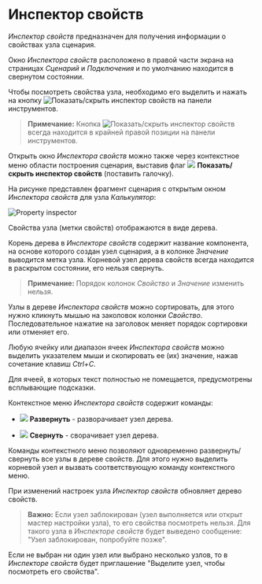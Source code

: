 # Инспектор свойств
*Инспектор свойств* предназначен для получения информации о свойствах узла сценария.

Окно *Инспектора свойств* расположено в правой части экрана на страницах *Сценарий* и *Подключения* и по умолчанию находится в свернутом состоянии.

Чтобы посмотреть свойства узла, необходимо его выделить и нажать на кнопку ![Показать/скрыть инспектор свойств](../images/icons/toolbar-controls/info_default.svg) на панели инструментов.

> **Примечание:** Кнопка  ![Показать/скрыть инспектор свойств](../images/icons/toolbar-controls/info_default.svg) всегда находится в крайней правой позиции на панели инструментов.

Открыть окно *Инспектора свойств* можно также через контекстное меню области построения сценария, выставив флаг ![](../images/icons/toolbar-controls/info_default.svg) **Показать/скрыть инспектор свойств** (поставить галочку).

На рисунке представлен фрагмент сценария с открытым окном *Инспектора свойств* для узла *Калькулятор*:

![Property inspector](./scenario-property-inspector.png)

Свойства узла (метки свойств) отображаются в виде дерева.

Корень дерева в *Инспекторе свойств* содержит название компонента, на основе которого создан узел сценария, а в колонке *Значение* выводится метка узла. Корневой узел дерева свойств всегда находится в раскрытом состоянии, его нельзя свернуть.

> **Примечание:** Порядок колонок *Свойство* и *Значение* изменить нельзя.

Узлы в дереве *Инспектора свойств* можно сортировать, для этого нужно кликнуть мышью на заколовок колонки *Свойство*. Последовательное нажатие на заголовок меняет порядок сортировки или отменяет его.

Любую ячейку или диапазон ячеек *Инспектора свойств* можно выделить указателем мыши и скопировать ее (их) значение, нажав сочетание клавиш *Ctrl+C*.

Для ячеей, в которых текст полностью не помещается, предусмотрены всплывающие подсказки.

Контекстное меню *Инспектора свойств* содержит команды:

* ![](../images/icons/toolbar-controls/open-all_default.svg) **Развернуть** - разворачивает узел дерева.

* ![](../images/icons/toolbar-controls/collapce-all_default.svg) **Свернуть** - сворачивает узел дерева.

Команды контекстного меню позволяют одновременно развернуть/свернуть все узлы в дереве свойств. Для этого нужно выделить корневой узел и вызвать соответствующую команду контекстного меню.

При изменений настроек узла *Инспектор свойств* обновляет дерево свойств.

> **Важно:** Если узел заблокирован (узел выполняется или открыт мастер настройки узла), то его свойства посмотреть нельзя. Для такого узла в *Инспекторе свойств* будет выведено сообщение: "Узел заблокирован, попробуйте позже".

Если не выбран ни один узел или выбрано несколько узлов, то в *Инспекторе свойств* будет приглашение "Выделите узел, чтобы посмотреть его свойства".




